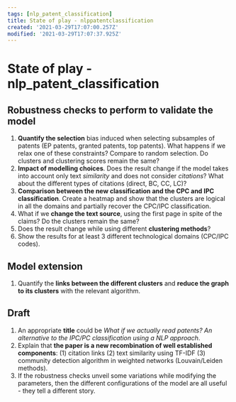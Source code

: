```yaml
---
tags: [nlp_patent_classification]
title: State of play - nlppatentclassification
created: '2021-03-29T17:07:00.257Z'
modified: '2021-03-29T17:07:37.925Z'
---
```



# State of play - nlp_patent_classification

## Robustness checks to perform to validate the model


1. **Quantify the selection** bias induced when selecting subsamples of patents (EP patents, granted patents, top patents). What happens if we relax one of these constraints? Compare to random selection. Do clusters and clustering scores remain the same?
2. **Impact of modelling choices**. Does the result change if the model takes into account only text *similarity* and does not consider *citations*? What about the different types of citations (direct, BC, CC, LC)?
3. **Comparison between the new classification and the CPC and IPC classification**. Create a heatmap and show that the clusters are logical in all the domains and partially recover the CPC/IPC classification.
4. What if we **change the text source**, using the first page in spite of the claims? Do the clusters remain the same?
5. Does the result change while using different **clustering methods**?
6. Show the results for at least 3 different technological domains (CPC/IPC codes).


## Model extension


1. Quantify the **links between the different clusters** and **reduce the graph to its clusters** with the relevant algorithm.


## Draft


1. An appropriate **title** could be *What if we actually read patents? An alternative to the IPC/PC classification using a NLP approach*.
2. Explain that **the paper is a new recombination of well established components**: (1) citation links (2) text similarity using TF-IDF (3) community detection algorithm in weighted networks (Louvain/Leiden methods).
3. If the robustness checks unveil some variations while modifying the parameters, then the different configurations of the model are all useful - they tell a different story.

